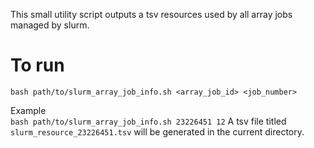 This small utility script outputs a tsv resources used by all array jobs managed by slurm.

# To run
`bash path/to/slurm_array_job_info.sh <array_job_id> <job_number>`

Example  
`bash path/to/slurm_array_job_info.sh 23226451 12`
A tsv file titled `slurm_resource_23226451.tsv` will be generated in the current directory.
